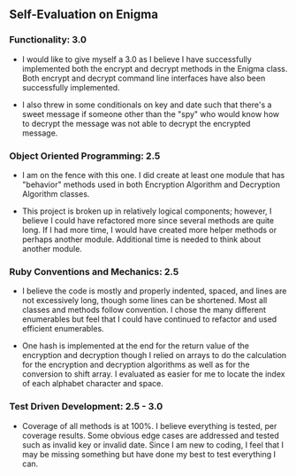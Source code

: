 ## Self-Evaluation on Enigma

### Functionality: 3.0

  * I would like to give myself a 3.0 as I believe I have successfully implemented both the encrypt and decrypt methods in the Enigma class. Both encrypt and decrypt command line interfaces have also been successfully implemented.

  * I also threw in some conditionals on key and date such that there's a sweet message if someone other than the "spy" who would know how to decrypt the message was not able to decrypt the encrypted message.

### Object Oriented Programming: 2.5

  * I am on the fence with this one. I did create at least one module that has "behavior" methods used in both Encryption Algorithm and Decryption Algorithm classes.

  * This project is broken up in relatively logical components; however, I believe I could have refactored more since several methods are quite long. If I had more time, I would have created more helper methods or perhaps another module. Additional time is needed to think about another module.

### Ruby Conventions and Mechanics: 2.5

  * I believe the code is mostly and properly indented, spaced, and lines are not excessively long, though some lines can be shortened. Most all classes and methods follow convention. I chose the many different enumerables but feel that I could have continued to refactor and used efficient enumerables.

  * One hash is implemented at the end for the return value of the encryption and decryption though I relied on arrays to do the calculation for the encryption and decryption algorithms as well as for the conversion to shift array. I evaluated as easier for me to locate the index of each alphabet character and space.

### Test Driven Development: 2.5 - 3.0

  * Coverage of all methods is at 100%. I believe everything is tested, per coverage results. Some obvious edge cases are addressed and tested such as invalid key or invalid date. Since I am new to coding, I feel that I may be missing something but have done my best to test everything I can.
